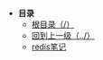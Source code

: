 * **目录**
  * [根目录（/）](/README)
  * [回到上一级（../）](/README)
  * [redis笔记](md/DataBase/redis/redis笔记)



